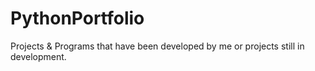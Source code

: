 # PythonPortfolio
Projects &amp; Programs that have been developed by me or projects still in development.
